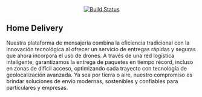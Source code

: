 <p align="center"><a href="https://laravel.com" target="_blank">

<p align="center">
<a href="https://github.com/laravel/framework/actions"><img src="./Home1.png" alt="Build Status"></a>



## Home Delivery

Nuestra plataforma de mensajería combina la eficiencia tradicional con la innovación tecnológica al ofrecer un servicio de entregas rápidas y seguras que ahora incorpora el uso de drones. A través de una red logística inteligente, garantizamos la entrega de paquetes en tiempo récord, incluso en zonas de difícil acceso, optimizando cada trayecto con tecnología de geolocalización avanzada. Ya sea por tierra o aire, nuestro compromiso es brindar soluciones de envío modernas, sostenibles y confiables para particulares y empresas.



